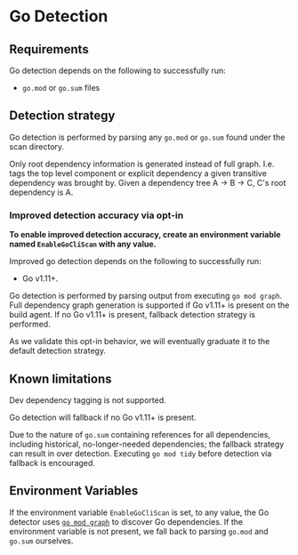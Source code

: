 # Go Detection

## Requirements

Go detection depends on the following to successfully run:

- `go.mod` or `go.sum` files

## Detection strategy

Go detection is performed by parsing any `go.mod` or `go.sum` found under the scan directory.

Only root dependency information is generated instead of full graph.
I.e. tags the top level component or explicit dependency a given transitive dependency was brought by.
Given a dependency tree A -> B -> C, C's root dependency is A.

### Improved detection accuracy via opt-in

**To enable improved detection accuracy, create an environment variable named `EnableGoCliScan` with any value.**

Improved go detection depends on the following to successfully run:

- Go v1.11+.

Go detection is performed by parsing output from executing `go mod graph`.
Full dependency graph generation is supported if Go v1.11+ is present on the build agent.
If no Go v1.11+ is present, fallback detection strategy is performed.

As we validate this opt-in behavior, we will eventually graduate it to the default detection strategy.

## Known limitations

Dev dependency tagging is not supported.

Go detection will fallback if no Go v1.11+ is present.

Due to the nature of `go.sum` containing references for all dependencies, including historical, no-longer-needed dependencies; the fallback strategy can result in over detection.
Executing `go mod tidy` before detection via fallback is encouraged.

## Environment Variables

If the environment variable `EnableGoCliScan` is set, to any value, the Go detector uses [`go mod graph`][1] to discover Go dependencies.
If the environment variable is not present, we fall back to parsing `go.mod` and `go.sum` ourselves.

[1]: https://go.dev/ref/mod#go-mod-graph
